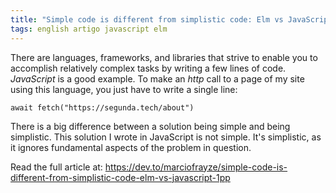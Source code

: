 ```yaml
---
title: "Simple code is different from simplistic code: Elm vs JavaScript"
tags: english artigo javascript elm
---
```


There are languages, frameworks, and libraries that strive to enable you to accomplish relatively complex tasks by writing a few lines of code. _JavaScript_ is a good example. To make an _http_ call to a page of my site using this language, you just have to write a single line:

```
await fetch("https://segunda.tech/about")
```
There is a big difference between a solution being simple and being simplistic. This solution I wrote in JavaScript is not simple. It's simplistic, as it ignores fundamental aspects of the problem in question.

Read the full article at: https://dev.to/marciofrayze/simple-code-is-different-from-simplistic-code-elm-vs-javascript-1pp
